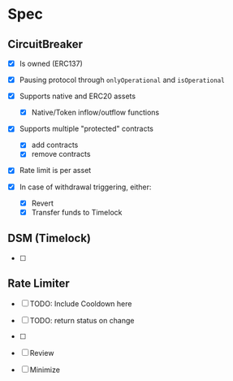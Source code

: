 # Spec

## CircuitBreaker

- [x] Is owned (ERC137)

- [x] Pausing protocol through `onlyOperational` and `isOperational`

- [x] Supports native and ERC20 assets

  - [x] Native/Token inflow/outflow functions

- [x] Supports multiple "protected" contracts

  - [x] add contracts
  - [x] remove contracts

- [x] Rate limit is per asset

- [x] In case of withdrawal triggering, either:
  - [x] Revert
  - [x] Transfer funds to Timelock

## DSM (Timelock)

- [ ]

## Rate Limiter

- [ ] TODO: Include Cooldown here
- [ ] TODO: return status on change
- [ ]

- [ ] Review
- [ ] Minimize

